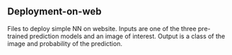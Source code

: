 Deployment-on-web
-----------------
Files to deploy simple NN on website. 
Inputs are one of the three pre-trained prediction models and an image of interest.
Output is a class of the image and probability of the prediction.
